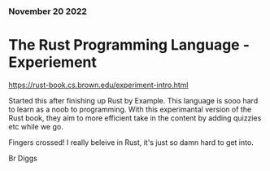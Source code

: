 ### November 20 2022
# The Rust Programming Language - Experiement

https://rust-book.cs.brown.edu/experiment-intro.html

Started this after finishing up Rust by Example. This language is sooo hard to learn as a noob to 
programming. With this experimantal version of the Rust book, they aim to more efficient take in the content by adding quizzies etc while we go. 

Fingers crossed! I really beleive in Rust, it's just so damn hard to get into. 

Br Diggs

